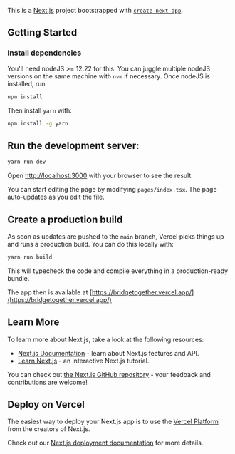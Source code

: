 This is a [Next.js](https://nextjs.org/) project bootstrapped with [`create-next-app`](https://github.com/vercel/next.js/tree/canary/packages/create-next-app).

## Getting Started

### Install dependencies
You'll need nodeJS >= 12.22 for this. You can juggle multiple nodeJS versions on the same machine with `nvm` if necessary. Once nodeJS is installed, run
```bash
npm install
```

Then install `yarn` with:
```bash
npm install -g yarn
```

## Run the development server:

```bash
yarn run dev
```

Open [http://localhost:3000](http://localhost:3000) with your browser to see the result.

You can start editing the page by modifying `pages/index.tsx`. The page auto-updates as you edit the file.

## Create a production build

As soon as updates are pushed to the `main` branch, Vercel picks things up and runs a production build. You can do this locally with:
```bash
yarn run build
```

This will typecheck the code and compile everything in a production-ready bundle.

The app then is available at [https://bridgetogether.vercel.app/](https://bridgetogether.vercel.app/)




## Learn More

To learn more about Next.js, take a look at the following resources:

- [Next.js Documentation](https://nextjs.org/docs) - learn about Next.js features and API.
- [Learn Next.js](https://nextjs.org/learn) - an interactive Next.js tutorial.

You can check out [the Next.js GitHub repository](https://github.com/vercel/next.js/) - your feedback and contributions are welcome!

## Deploy on Vercel

The easiest way to deploy your Next.js app is to use the [Vercel Platform](https://vercel.com/new?utm_medium=default-template&filter=next.js&utm_source=create-next-app&utm_campaign=create-next-app-readme) from the creators of Next.js.

Check out our [Next.js deployment documentation](https://nextjs.org/docs/deployment) for more details.
